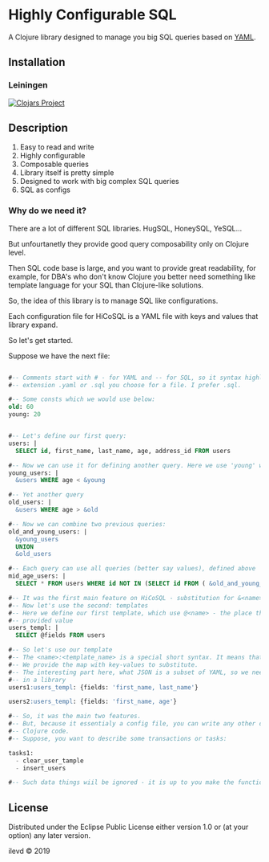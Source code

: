 # Highly Configurable SQL

A Clojure library designed to manage you big SQL queries based on [YAML](https://yaml.org/).

## Installation

### Leiningen

[![Clojars Project](https://img.shields.io/clojars/v/hicosql.svg)](https://clojars.org/hicosql)

## Description
1. Easy to read and write
2. Highly configurable
3. Composable queries
4. Library itself is pretty simple 
5. Designed to work with big complex SQL queries
6. SQL as configs

### Why do we need it?

There are a lot of different SQL libraries. HugSQL, HoneySQL, YeSQL...

But unfourtanetly they provide good query composability only on Clojure level.

Then SQL code base is large, and you want to provide great readability, for example, for DBA's who
don't know Clojure you better need something like template language for your SQL than Clojure-like
solutions.  

So, the idea of this library is to manage SQL like configurations.

Each configuration file for HiCoSQL is a YAML file with keys and values that library expand.

So let's get started.

Suppose we have the next file:


```sql

#-- Comments start with # - for YAML and -- for SQL, so it syntax highlighting would work no matter what
#-- extension .yaml or .sql you choose for a file. I prefer .sql.

#-- Some consts which we would use below:
old: 60
young: 20


#-- Let's define our first query:
users: |
  SELECT id, first_name, last_name, age, address_id FROM users

#-- Now we can use it for defining another query. Here we use 'young' which will be expand to 20.
young_users: |
  &users WHERE age < &young

#-- Yet another query
old_users: |
  &users WHERE age > &old

#-- Now we can combine two previous queries:
old_and_young_users: |
  &young_users
  UNION
  &old_users

#-- Each query can use all queries (better say values), defined above
mid_age_users: |
  SELECT * FROM users WHERE id NOT IN (SELECT id FROM ( &old_and_young_users ))

#-- It was the first main feature on HiCoSQL - substitution for &<name>. 
#-- Now let's use the second: templates
#-- Here we define our first template, which use @<name> - the place there the engine inserts
#-- provided value
users_templ: |
  SELECT @fields FROM users

#-- So let's use our template
#-- The <name>:<template_name> is a special short syntax. It means that users1 is based on 'users_templ'
#-- We provide the map with key-values to substitute. 
#-- The interesting part here, what JSON is a subset of YAML, so we need anything special to parse it
#-- in a library
users1:users_templ: {fields: 'first_name, last_name'}

users2:users_templ: {fields: 'first_name, age'}

#-- So, it was the main two features.
#-- But, because it essentialy a config file, you can write any other data, which you can use later in your 
#-- Clojure code.
#-- Suppose, you want to describe some transactions or tasks:

tasks1: 
  - clear_user_tample
  - insert_users

#-- Such data things wiil be ignored - it is up to you make the functionality of your application.

```




## License
Distributed under the Eclipse Public License either version 1.0 or (at
your option) any later version.

ilevd © 2019
